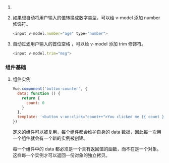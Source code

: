 1. 

2. 如果想自动将用户输入的值转换成数字类型，可以给 v-model 添加 number 修饰符。

   ```javascript
   <input v-model.number="age" type="number">
   ```

3. 自动过滤用户输入的首位空格 ，可以给 v-model 添加 trim 修饰符。

   ```javascript
   <input v-model.trim="msg">
   ```

### 组件基础

1. 组件实例

   ```javascript
   Vue.component('button-counter', {
     data: function () {
       return {
         count: 0
       }
     },
     template: '<button v-on:click="count++">You clicked me {{ count }} times.</button>'
   })
   ```

   定义的组件可以被复用，每个组件都会维护自身的 data 数据，因此每一次用一个组件就会有一个新的实例被创建。

   每一个组件中的 data 都必须是一个具有返回值的函数，而不在是一个对象。这样每一个实例才可以返回一份对象的独立拷贝。

   

   

   